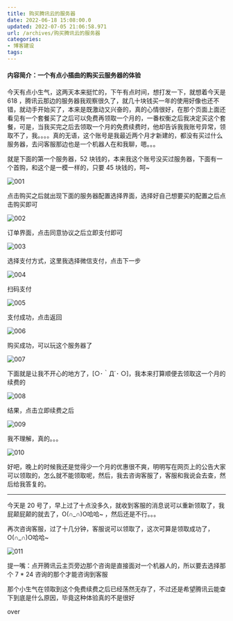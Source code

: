 ```yaml
---
title: 购买腾讯云的服务器
date: 2022-06-18 15:08:00.0
updated: 2022-07-05 21:06:58.971
url: /archives/购买腾讯云的服务器
categories: 
- 博客建设
tags: 
---
```




#### 内容简介：一个有点小插曲的购买云服务器的体验

<!--more-->

今天有点小生气，这两天本来挺忙的，下午有点时间，想打发一下，就想着今天是 618 ，腾讯云那边的服务器我观察很久了，就几十块钱买一年的使用好像也还不错，就动手开始买了，本来是既激动又兴奋的，真的心情很好，在那个页面上面还看见有一个套餐买了之后可以免费再领取一个月的，一番权衡之后我决定买这个套餐，可是，当我买完之后去领取一个月的免费续费时，他却告诉我我账号异常，领取不了，我。。。。真的无语，这个账号是我最近两个月才新建的，都没有买过什么服务器，去问客服那边也是一个机器人在和我聊，嗯。。。

就是下面的第一个服务器，52 块钱的，本来我这个账号没买过服务器，下面有一个首购，和这个是一模一样的，只要 45 块钱的，呵~

![001](http://img.shuyepl.com/202207052104645.png)

点击购买之后就出现下面的服务器配置选择界面，选择好自己想要买的配置之后点击购买即可

![002](http://img.shuyepl.com/202207052104809.png)

订单界面，点击同意协议之后立即支付即可

![003](http://img.shuyepl.com/202207052104775.png)

选择支付方式，这里我选择微信支付，点击下一步

![004](http://img.shuyepl.com/202207052104206.png)

扫码支付

![005](http://img.shuyepl.com/202207052105657.png)

支付成功，点击返回

![006](http://img.shuyepl.com/202207052105906.png)

购买成功，可以玩这个服务器了

![007](http://img.shuyepl.com/202207052105927.png)

下面就是让我不开心的地方了，[○･｀Д´･ ○]，我本来打算顺便去领取这一个月的续费的

![008](http://img.shuyepl.com/202207052105801.png)

结果，点击立即续费之后

![009](http://img.shuyepl.com/202207052105237.png)

我不理解，真的。。。

![010](http://img.shuyepl.com/202207052105280.png)

好吧，晚上的时候我还是觉得少一个月的优惠很不爽，明明写在网页上的公告大家可以领取的，怎么就不能领取呢，然后，我去咨询客服了，客服和我说会去查，然后给我答复的。

---

今天是 20 号了，早上过了十点没多久，就收到客服的消息说可以重新领取了，我屁颠屁颠的就去了，O(∩_∩)O哈哈~ ，然后还是不行。。。

再次咨询客服，过了十几分钟，客服说可以领取了，这次可算是领取成功了，O(∩_∩)O哈哈~

![011](http://img.shuyepl.com/202207052105036.png)

提一嘴：点开腾讯云主页旁边那个咨询是直接面对一个机器人的，所以要去选择那个 7 * 24 咨询的那个才能咨询到客服

那个小生气在领取到这个免费续费之后已经荡然无存了，不过还是希望腾讯云能查下到底是什么原因，毕竟这种体验真的不是很好

over